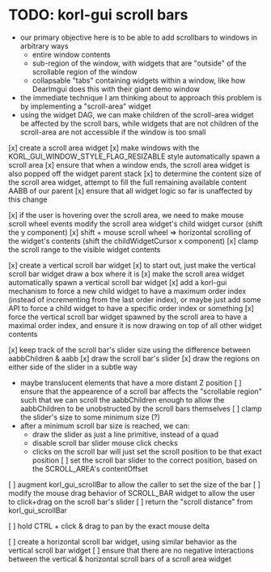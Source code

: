 # TODO: korl-gui scroll bars

- our primary objective here is to be able to add scrollbars to windows in arbitrary ways
  - entire window contents
  - sub-region of the window, with widgets that are "outside" of the scrollable region of the window
  - collapsable "tabs" containing widgets within a window, like how DearImgui does this with their giant demo window
- the immediate technique I am thinking about to approach this problem is by implementing a "scroll-area" widget
- using the widget DAG, we can make children of the scroll-area widget be affected by the scroll bars, 
  while widgets that are not children of the scroll-area are not accessible if the window is too small

[x] create a scroll area widget
[x] make windows with the KORL_GUI_WINDOW_STYLE_FLAG_RESIZABLE style automatically spawn a scroll area
[x] ensure that when a window ends, the scroll area widget is also popped off the widget parent stack
[x] to determine the content size of the scroll area widget, attempt to fill the full remaining available content AABB of our parent
[x] ensure that all widget logic so far is unaffected by this change

[x] if the user is hovering over the scroll area, we need to make mouse scroll wheel events modify the scroll area widget's child widget cursor (shift the y component)
[x] shift + mouse scroll wheel => horizontal scrolling of the widget's contents (shift the childWidgetCursor x component)
[x] clamp the scroll range to the visible widget contents

[x] create a vertical scroll bar widget
[x] to start out, just make the vertical scroll bar widget draw a box where it is
[x] make the scroll area widget automatically spawn a vertical scroll bar widget
[x] add a korl-gui mechanism to force a new child widget to have a maximum order index (instead of incrementing from the last order index), or maybe just add some API to force a child widget to have a specific order index or something
[x] force the vertical scroll bar widget spawned by the scroll area to have a maximal order index, and ensure it is now drawing on top of all other widget contents

[x] keep track of the scroll bar's slider size using the difference between aabbChildren & aabb
[x] draw the scroll bar's slider
[x] draw the regions on either side of the slider in a subtle way
  - maybe translucent elements that have a more distant Z position
[ ] ensure that the appearence of a scroll bar affects the "scrollable region" such that we can scroll the aabbChildren enough to allow the aabbChildren to be unobstructed by the scroll bars themselves
[ ] clamp the slider's size to some minimum size (?)
  - after a minimum scroll bar size is reached, we can:
    - draw the slider as just a line primitive, instead of a quad
    - disable scroll bar slider mouse click checks
    - clicks on the scroll bar will just set the scroll position to be that exact position
[ ] set the scroll bar slider to the correct position, based on the SCROLL_AREA's contentOffset


[ ] augment korl_gui_scrollBar to allow the caller to set the size of the bar
[ ] modify the mouse drag behavior of SCROLL_BAR widget to allow the user to click+drag on the scroll bar's slider
[ ] return the "scroll distance" from korl_gui_scrollBar

[ ] hold CTRL + click & drag to pan by the exact mouse delta

[ ] create a horizontal scroll bar widget, using similar behavior as the vertical scroll bar widget
[ ] ensure that there are no negative interactions between the vertical & horizontal scroll bars of a scroll area widget